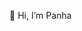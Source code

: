 👋 Hi, I’m Panha

<!---
panhauy/panhauy is a ✨ special ✨ repository because its `README.md` (this file) appears on your GitHub profile.
You can click the Preview link to take a look at your changes.
--->
